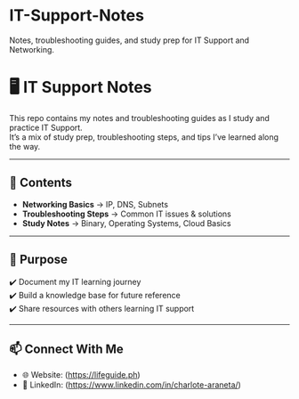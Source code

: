 # IT-Support-Notes
Notes, troubleshooting guides, and study prep for IT Support and Networking.
# 🖥️ IT Support Notes  

This repo contains my notes and troubleshooting guides as I study and practice IT Support.  
It’s a mix of study prep, troubleshooting steps, and tips I’ve learned along the way.  

---

## 📌 Contents  

- **Networking Basics** → IP, DNS, Subnets  
- **Troubleshooting Steps** → Common IT issues & solutions  
- **Study Notes** → Binary, Operating Systems, Cloud Basics  

---

## 🚀 Purpose  

✔️ Document my IT learning journey  
✔️ Build a knowledge base for future reference  
✔️ Share resources with others learning IT support  

---

## 📫 Connect With Me  

- 🌐 Website: (https://lifeguide.ph)  
- 💼 LinkedIn: (https://www.linkedin.com/in/charlote-araneta/)  
